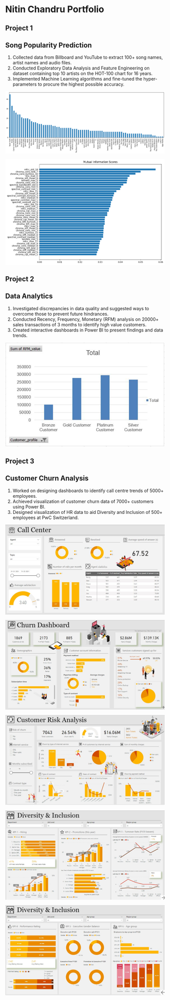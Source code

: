 # Nitin Chandru Portfolio

## Project 1
## Song Popularity Prediction
1) Collected data from Billboard and YouTube to extract 100+ song names, artist names and audio files.
2) Conducted Exploratory Data Analysis and Feature Engineering on dataset containing top 10 artists on the HOT-100 chart for 16 years.
3) Implemented Machine Learning algorithms and fine-tuned the hyper-parameters to procure the highest possible accuracy.

![alt_text](https://github.com/Nitin-Chandru/Nitin-Chandru/blob/main/images/image%20techno.png)

![alt_text](https://github.com/Nitin-Chandru/Nitin-Chandru/blob/main/images/image%202%20techno.png)



## Project 2
## Data Analytics
1) Investigated discrepancies in data quality and suggested ways to overcome those to prevent future hindrances.
2) Conducted Recency, Frequency, Monetary (RFM) analysis on 20000+ sales transactions of 3 months to identify high value customers.
3) Created interactive dashboards in Power BI to present findings and data trends.

![alt text](https://github.com/Nitin-Chandru/Nitin-Chandru/blob/main/images/KPMG%20report.JPG)



## Project 3
## Customer Churn Analysis
1) Worked on designing dashboards to identify call centre trends of 5000+ employees.
2) Achieved visualization of customer churn data of 7000+ customers using Power BI.
3) Designed visualization of HR data to aid Diversity and Inclusion of 500+ employees at PwC Switzerland.

![alt text](https://github.com/Nitin-Chandru/Nitin-Chandru/blob/main/images/call%20centre%20image.JPG)

![alt_text](https://github.com/Nitin-Chandru/Nitin-Chandru/blob/main/images/churn%20image.JPG)

![alt_text](https://github.com/Nitin-Chandru/Nitin-Chandru/blob/main/images/customer%20risk%20image.JPG)

![alt_text](https://github.com/Nitin-Chandru/Nitin-Chandru/blob/main/images/HR%201%20image.JPG)

![alt_text](https://github.com/Nitin-Chandru/Nitin-Chandru/blob/main/images/hr%202%20image.JPG)

